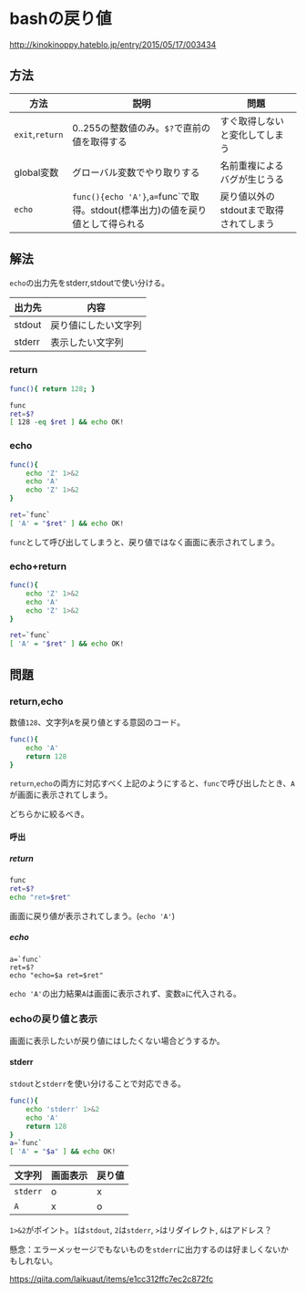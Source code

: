 ﻿# bashの戻り値

http://kinokinoppy.hateblo.jp/entry/2015/05/17/003434

## 方法

方法|説明|問題
----|----|----
`exit`,`return`|0..255の整数値のみ。`$?`で直前の値を取得する|すぐ取得しないと変化してしまう
global変数|グローバル変数でやり取りする|名前重複によるバグが生じうる
`echo`|`func(){echo 'A'}`,`a=`func`で取得。stdout(標準出力)の値を戻り値として得られる|戻り値以外のstdoutまで取得されてしまう

## 解法

`echo`の出力先をstderr,stdoutで使い分ける。

出力先|内容
------|----
stdout|戻り値にしたい文字列|`echo "戻り値にしたい文字列"`
stderr|表示したい文字列|`echo "表示したい文字列" 1>&2`

### return

```bash
func(){ return 128; }

func
ret=$?
[ 128 -eq $ret ] && echo OK!
```

### echo

```bash
func(){
    echo 'Z' 1>&2
    echo 'A'
    echo 'Z' 1>&2
}

ret=`func`
[ 'A' = "$ret" ] && echo OK!
```

`func`として呼び出してしまうと、戻り値ではなく画面に表示されてしまう。

### echo+return

```bash
func(){
    echo 'Z' 1>&2
    echo 'A'
    echo 'Z' 1>&2
}

ret=`func`
[ 'A' = "$ret" ] && echo OK!
```

## 問題

### return,echo

数値`128`、文字列`A`を戻り値とする意図のコード。

```sh
func(){
    echo 'A'
    return 128
}
```

`return`,`echo`の両方に対応すべく上記のようにすると、`func`で呼び出したとき、`A`が画面に表示されてしまう。

どちらかに絞るべき。

#### 呼出

##### return

```sh
func
ret=$?
echo "ret=$ret"
```

画面に戻り値が表示されてしまう。(`echo 'A'`)

##### echo

```
a=`func`
ret=$?
echo "echo=$a ret=$ret"
```

`echo 'A'`の出力結果`A`は画面に表示されず、変数`a`に代入される。

### echoの戻り値と表示

画面に表示したいが戻り値にはしたくない場合どうするか。

#### stderr

`stdout`と`stderr`を使い分けることで対応できる。

```bash
func(){
    echo 'stderr' 1>&2
    echo 'A'
    return 128
}
a=`func`
[ 'A' = "$a" ] && echo OK!
```

文字列|画面表示|戻り値
------|--------|------
`stderr`|o|x
`A`|x|o

`1>&2`がポイント。`1`は`stdout`, `2`は`stderr`, `>`はリダイレクト, `&`はアドレス？

懸念：エラーメッセージでもないものを`stderr`に出力するのは好ましくないかもしれない。

https://qiita.com/laikuaut/items/e1cc312ffc7ec2c872fc

